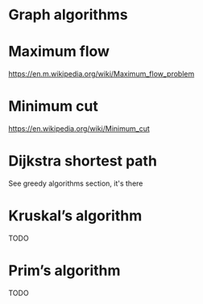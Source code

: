 # Graph algorithms

# Maximum flow 

https://en.m.wikipedia.org/wiki/Maximum_flow_problem

# Minimum cut

https://en.wikipedia.org/wiki/Minimum_cut

# Dijkstra shortest path

See greedy algorithms section, it's there

# Kruskal’s algorithm 

TODO

# Prim’s algorithm 

TODO


